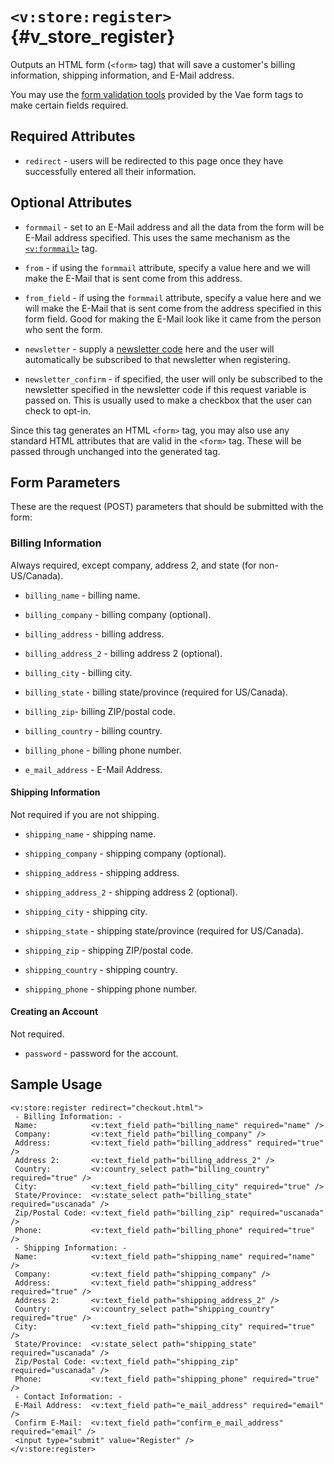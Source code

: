 # `<v:store:register>`{#v_store_register}

Outputs an HTML form (`<form>` tag) that will save a customer's billing
information, shipping information, and E-Mail address.

You may use the [form validation tools](#vaeml_form_validation) provided
by the Vae form tags to make certain fields required.

## Required Attributes

-   `redirect` - users will be redirected to this page once they have
    successfully entered all their information.

## Optional Attributes

-   `formmail` - set to an E-Mail address and all the data from the form
    will be E-Mail address specified. This uses the same mechanism as
    the [`<v:formmail>`](#v_formmail) tag.

-   `from` - if using the `formmail` attribute, specify a value here and
    we will make the E-Mail that is sent come from this address.

-   `from_field` - if using the `formmail` attribute, specify a value
    here and we will make the E-Mail that is sent come from the address
    specified in this form field. Good for making the E-Mail look like
    it came from the person who sent the form.

-   `newsletter` - supply a [newsletter
    code](#backstage.newsletter.list) here and the user will
    automatically be subscribed to that newsletter when registering.

-   `newsletter_confirm` - if specified, the user will only be
    subscribed to the newsletter specified in the newsletter code if
    this request variable is passed on. This is usually used to make a
    checkbox that the user can check to opt-in.

Since this tag generates an HTML `<form>` tag, you may also use any
standard HTML attributes that are valid in the `<form>` tag. These will
be passed through unchanged into the generated tag.

## Form Parameters

These are the request (POST) parameters that should be submitted with
the form:

### Billing Information

Always required, except company, address 2, and state (for
non-US/Canada).

-   `billing_name` - billing name.

-   `billing_company` - billing company (optional).

-   `billing_address` - billing address.

-   `billing_address_2` - billing address 2 (optional).

-   `billing_city` - billing city.

-   `billing_state` - billing state/province (required for US/Canada).

-   `billing_zip`- billing ZIP/postal code.

-   `billing_country` - billing country.

-   `billing_phone` - billing phone number.

-   `e_mail_address` - E-Mail Address.

#### Shipping Information

Not required if you are not shipping.

-   `shipping_name` - shipping name.

-   `shipping_company` - shipping company (optional).

-   `shipping_address` - shipping address.

-   `shipping_address_2` - shipping address 2 (optional).

-   `shipping_city` - shipping city.

-   `shipping_state` - shipping state/province (required for US/Canada).

-   `shipping_zip` - shipping ZIP/postal code.

-   `shipping_country` - shipping country.

-   `shipping_phone` - shipping phone number.

#### Creating an Account

Not required.

-   `password` - password for the account.

## Sample Usage

    <v:store:register redirect="checkout.html">
     - Billing Information: -
     Name:            <v:text_field path="billing_name" required="name" />
     Company:         <v:text_field path="billing_company" />
     Address:         <v:text_field path="billing_address" required="true" />
     Address 2:       <v:text_field path="billing_address_2" />
     Country:         <v:country_select path="billing_country" required="true" />
     City:            <v:text_field path="billing_city" required="true" />
     State/Province:  <v:state_select path="billing_state" required="uscanada" />
     Zip/Postal Code: <v:text_field path="billing_zip" required="uscanada" />
     Phone:           <v:text_field path="billing_phone" required="true" />
     - Shipping Information: -
     Name:            <v:text_field path="shipping_name" required="name" />
     Company:         <v:text_field path="shipping_company" />
     Address:         <v:text_field path="shipping_address" required="true" />
     Address 2:       <v:text_field path="shipping_address_2" />
     Country:         <v:country_select path="shipping_country" required="true" />
     City:            <v:text_field path="shipping_city" required="true" />
     State/Province:  <v:state_select path="shipping_state" required="uscanada" />
     Zip/Postal Code: <v:text_field path="shipping_zip" required="uscanada" />
     Phone:           <v:text_field path="shipping_phone" required="true" />
     - Contact Information: -
     E-Mail Address:  <v:text_field path="e_mail_address" required="email" />
     Confirm E-Mail:  <v:text_field path="confirm_e_mail_address" required="email" />
     <input type="submit" value="Register" />
    </v:store:register>
